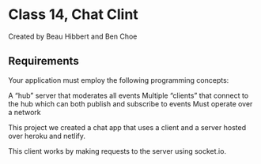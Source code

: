 # Class 14, Chat Clint

Created by Beau Hibbert and Ben Choe

## Requirements
Your application must employ the following programming concepts:

A “hub” server that moderates all events
Multiple “clients” that connect to the hub which can both publish and subscribe to events
Must operate over a network

This project we created a chat app that uses a client and a server hosted over heroku and netlify.

This client works by making requests to the server using socket.io.
